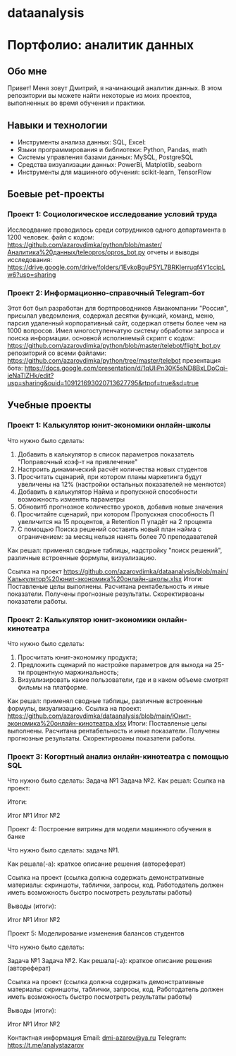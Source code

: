 # dataanalysis
# Портфолио: аналитик данных

## Обо мне
Привет! Меня зовут Дмитрий, я начинающий аналитик данных. В этом репозитории вы можете найти некоторые из моих проектов, выполненных во время обучения и практики.

## Навыки и технологии
* Инструменты анализа данных: SQL, Excel:
* Языки программирования и библиотеки: Python, Pandas, math
* Системы управления базами данных: MySQL, PostgreSQL
* Средства визуализации данных: PowerBi, Matplotlib, seaborn
* Инструменты для машинного обучения: scikit-learn, TensorFlow

## Боевые pet-проекты
### Проект 1: Социологическое исследование условий труда 
Исслеодвание проводилось среди сотрудников одного департамента в 1200 человек.
файл с кодом: https://github.com/azarovdimka/python/blob/master/Аналитика%20данных/teleopros/opros_bot.py
отчеты и выводы исследования: https://drive.google.com/drive/folders/1EvkoBguP5YL7BRKlerruqf4Y1ccipLw6?usp=sharing

### Проект 2: Информационно-справочный Telegram-бот
Этот бот был разработан для бортпроводников Авиакомпании "Россия", присылал уведомления, содержал десятки функций, команд, меню, парсил удаленный корпоративный сайт, содержал ответы более чем на 1000 вопросов. Имел многоступенчатую систему обработки запроса и поиска информации. 
основной исполняемый скрипт с кодом: https://github.com/azarovdimka/python/blob/master/telebot/flight_bot.py
репозиторий со всеми файлами: https://github.com/azarovdimka/python/tree/master/telebot
презентация бота: https://docs.google.com/presentation/d/1qUIiPn30K5sND8BxLDoCqi-ieNaTlZHk/edit?usp=sharing&ouid=109121693020713627795&rtpof=true&sd=true

## Учебные проекты 
### Проект 1: Калькулятор юнит-экономики онлайн-школы

Что нужно было сделать:
1) Добавить в калькулятор в список параметров показатель "Поправочный коэф-т на привлечение"
2) Настроить динамический расчёт количества новых студентов
3) Просчитать сценарий, при котором планы маркетинга будут увеличены на 12% (настройки остальных показателей не меняются)
4) Добавить в калькулятор Найма и пропускной способности возможность изменять параметры
5) Обновитб прогнозное количество уроков, добавив новые значения
6) Просчитайте сценарий, при котором Пропускная способность П увеличится на 15 процентов, а Retention П упадёт на 2 процента
7) С помощью Поиска решений составить новый план найма с ограничением: за месяц нельзя нанять более 70 преподавателей

Как решал: применял сводные таблицы, надстройку "поиск решений", различные встроенные формулы, визуализацию. 

Ссылка на проект https://github.com/azarovdimka/dataanalysis/blob/main/Калькулятор%20юнит-экономика%20онлайн-школы.xlsx
Итоги: Поставленые целы выполнены. Расчитана рентабельность и иные показатели. Получены прогнозные результаты. Скоректирвоаны показатели работы.


### Проект 2: Калькулятор юнит-экономики онлайн-кинотеатра

Что нужно было сделать:
1) Просчитать юнит-экономику продукта;
2) Предложить сценарий по настройке параметров для выхода на 25-ти процентную маржинальность; 
3) Визуализировать какие пользователи, где и в каком объеме смотрят фильмы на платформе.
   
Как решал: применял сводные таблицы, различные встроенные формулы, визуализацию. 
Ссылка на проект: https://github.com/azarovdimka/dataanalysis/blob/main/Юнит-экономика%20онлайн-кинотеатра.xlsx
Итоги: Поставленые целы выполнены. Расчитана рентабельность и иные показатели. Получены прогнозные результаты. Скоректирвоаны показатели работы.


### Проект 3: Когортный анализ онлайн-кинотеатра с помощью SQL

Что нужно было сделать:
Задача №1
Задача №2.
Как решал: 
Ссылка на проект:

Итоги:

Итог №1
Итог №2

Проект 4: Построение витрины для модели машинного обучения в банке

Что нужно было сделать: задача №1.

Как решала(-а): краткое описание решения (автореферат)

Ссылка на проект (ссылка должна содержать демонстративные материалы: скриншоты, таблички, запросы, код. Работодатель должен иметь возможность быстро посмотреть результаты работы)

Выводы (итоги):

Итог №1
Итог №2

Проект 5: Моделирование изменения балансов студентов

Что нужно было сделать:

Задача №1
Задача №2.
Как решала(-а): краткое описание решения (автореферат)

Ссылка на проект (ссылка должна содержать демонстративные материалы: скриншоты, таблички, запросы, код. Работодатель должен иметь возможность быстро посмотреть результаты работы)

Выводы (итоги):

Итог №1
Итог №2

Контактная информация
Email: dmi-azarov@ya.ru
Telegram: https://t.me/analystazarov
